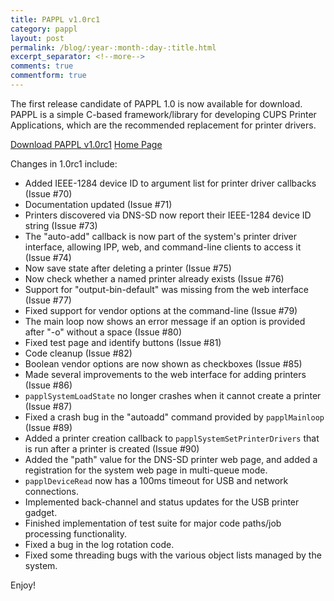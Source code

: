 ```yaml
---
title: PAPPL v1.0rc1
category: pappl
layout: post
permalink: /blog/:year-:month-:day-:title.html
excerpt_separator: <!--more-->
comments: true
commentform: true
---
```


The first release candidate of PAPPL 1.0 is now available for download.  PAPPL
is a simple C-based framework/library for developing CUPS Printer Applications,
which are the recommended replacement for printer drivers.

<a class="btn btn-primary" href="https://github.com/michaelrsweet/pappl/releases/tag/v1.0rc1">Download PAPPL v1.0rc1</a>
<a class="btn btn-default" href="/pappl/index.html">Home Page</a>

<!--more-->

Changes in 1.0rc1 include:

- Added IEEE-1284 device ID to argument list for printer driver callbacks
  (Issue #70)
- Documentation updated (Issue #71)
- Printers discovered via DNS-SD now report their IEEE-1284 device ID string
  (Issue #73)
- The "auto-add" callback is now part of the system's printer driver interface,
  allowing IPP, web, and command-line clients to access it (Issue #74)
- Now save state after deleting a printer (Issue #75)
- Now check whether a named printer already exists (Issue #76)
- Support for "output-bin-default" was missing from the web interface
  (Issue #77)
- Fixed support for vendor options at the command-line (Issue #79)
- The main loop now shows an error message if an option is provided after "-o"
  without a space (Issue #80)
- Fixed test page and identify buttons (Issue #81)
- Code cleanup (Issue #82)
- Boolean vendor options are now shown as checkboxes (Issue #85)
- Made several improvements to the web interface for adding printers (Issue #86)
- `papplSystemLoadState` no longer crashes when it cannot create a printer
  (Issue #87)
- Fixed a crash bug in the "autoadd" command provided by `papplMainloop`
  (Issue #89)
- Added a printer creation callback to `papplSystemSetPrinterDrivers` that is
  run after a printer is created (Issue #90)
- Added the "path" value for the DNS-SD printer web page, and added a
  registration for the system web page in multi-queue mode.
- `papplDeviceRead` now has a 100ms timeout for USB and network connections.
- Implemented back-channel and status updates for the USB printer gadget.
- Finished implementation of test suite for major code paths/job processing
  functionality.
- Fixed a bug in the log rotation code.
- Fixed some threading bugs with the various object lists managed by the
  system.

Enjoy!

